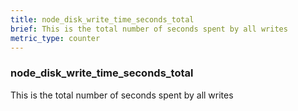 ```yaml
---
title: node_disk_write_time_seconds_total
brief: This is the total number of seconds spent by all writes
metric_type: counter
---
```

### node_disk_write_time_seconds_total

This is the total number of seconds spent by all writes